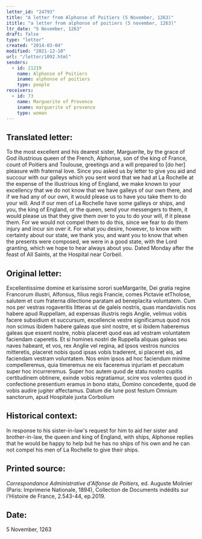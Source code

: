 ```yaml
---
letter_id: "24793"
title: "A letter from Alphonse of Poitiers (5 November, 1263)"
ititle: "a letter from alphonse of poitiers (5 november, 1263)"
ltr_date: "5 November, 1263"
draft: false
type: "letter"
created: "2014-03-04"
modified: "2021-12-10"
url: "/letter/1092.html"
senders:
  - id: 21219
    name: Alphonse of Poitiers
    iname: alphonse of poitiers
    type: people
receivers:
  - id: 73
    name: Marguerite of Provence
    iname: marguerite of provence
    type: woman
---
```

<h2> Translated letter:</h2>To the most excellent and his dearest sister, Marguerite, by the grace of God illustrious queen of the French, Alphonse, son of the king of France, count of Poitiers and Toulouse, greetings and a will prepared to [do her] pleasure with fraternal love.
Since you asked us by letter to give you aid and succour with our galleys which you sent word that we had at La Rochelle at the expense of the illustrious king of England, we make known to your excellency that we do not know that we have galleys of our own there, and if we had any of our own, it would please us to have you take them to do your will. And if our men of La Rochelle have some galleys or ships, and you, the king of England, or the queen, send your messengers to them, it would please us that they give them over to you to do your will, if it please them. For we would not compel them to do this, since we fear to do them injury and incur sin over it. For what you desire, however, to know with certainty about our state, we thank you, and want you to know that when the presents were composed, we were in a good state, with the Lord granting, which we hope to hear always about you.
Dated Monday after the feast of All Saints, at the Hospital near Corbeil.
<h2 class="mt-4"> Original letter:</h2>Excellentissime domine et karissime sorori sueMargarite, Dei gratia regine Francorum illustri, Alfonsus, filius regis Francie, comes Pictavie etTholose, salutem et cum fraterna dilectione paratam ad beneplacita voluntatem. Cum nos per vestras rogaveritis litteras ut de galeis nostris, quas mandavistis nos habere apud Ruppellam, ad expensas illustris regis Anglie, velimus vobis facere subsidium et succursum, excellencie vestre significamus quod nos non scimus ibidem habere galeas que sint nostre, et si ibidem haberemus galeas que essent nostre, nobis placeret quod eas ad vestram voluntatem faciendam caperetis. Et si homines nostri de Ruppella aliquas galeas seu naves habeant, et vos, rex Anglie vel regina, ad ipsos vestros nuncios mitteretis, placeret nobis quod ipsas vobis traderent, si placeret eis, ad faciendam vestram voluntatem. Nos enim ipsos ad hoc faciendum minime compelleremus, quia timeremus ne eis faceremus injuriam et peccatum super hoc incurreremus. Super hoc autem quod de statu nostro cupitis certitudinem obtinere, exinde vobis regratiamur, scire vos volentes quod in confectione presentium eramus in bono statu, Domino concedente, quod de vobis audire jugiter affectamus.
Datum die lune post festum Omnium sanctorum, apud Hospitale juxta Corbolium
<h2 class="mt-4"> Historical context:</h2>In response to his sister-in-law's request for him to aid her sister and brother-in-law, the queen and king of England, with ships, Alphonse replies that he would be happy to help but he has no ships of his own and he can not compel his men of La Rochelle to give their ships.
<h2 class="mt-4"> Printed source:</h2><p><em>Correspondance Administrative d'Alfonse de Poitiers,</em> ed. Auguste Molinier (Paris: Imprimerie Nationale, 1894), Collection de Documents indédits sur l'Histoire de France, 2.543-44, ep.2019.</p><h2 class="mt-4"> Date:</h2>5 November, 1263